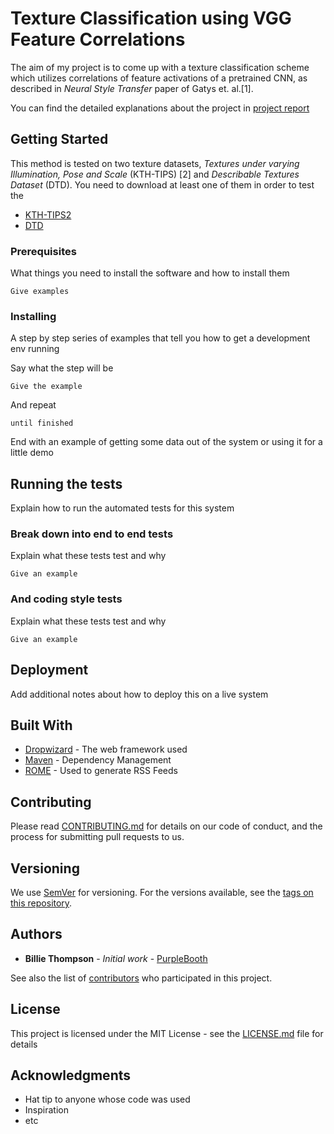 # Texture Classification using VGG Feature Correlations

The aim of my project is to come up with a texture classification scheme which utilizes correlations of feature activations of a pretrained CNN, as described in *Neural Style Transfer* paper of Gatys et. al.[1]. 

You can find the detailed explanations about the project in [project report](report.pdf)

## Getting Started

This method is tested on two texture datasets, *Textures under varying Illumination, Pose and Scale* (KTH-TIPS) [2]  and *Describable Textures Dataset* (DTD). You need to download at least one of them in order to test the

* [KTH-TIPS2](http://www.nada.kth.se/cvap/databases/kth-tips/download.html)
* [DTD](https://www.robots.ox.ac.uk/~vgg/data/dtd/)

### Prerequisites

What things you need to install the software and how to install them

```
Give examples
```

### Installing

A step by step series of examples that tell you how to get a development env running

Say what the step will be

```
Give the example
```

And repeat

```
until finished
```

End with an example of getting some data out of the system or using it for a little demo

## Running the tests

Explain how to run the automated tests for this system

### Break down into end to end tests

Explain what these tests test and why

```
Give an example
```

### And coding style tests

Explain what these tests test and why

```
Give an example
```

## Deployment

Add additional notes about how to deploy this on a live system

## Built With

* [Dropwizard](http://www.dropwizard.io/1.0.2/docs/) - The web framework used
* [Maven](https://maven.apache.org/) - Dependency Management
* [ROME](https://rometools.github.io/rome/) - Used to generate RSS Feeds

## Contributing

Please read [CONTRIBUTING.md](https://gist.github.com/PurpleBooth/b24679402957c63ec426) for details on our code of conduct, and the process for submitting pull requests to us.

## Versioning

We use [SemVer](http://semver.org/) for versioning. For the versions available, see the [tags on this repository](https://github.com/your/project/tags). 

## Authors

* **Billie Thompson** - *Initial work* - [PurpleBooth](https://github.com/PurpleBooth)

See also the list of [contributors](https://github.com/your/project/contributors) who participated in this project.

## License

This project is licensed under the MIT License - see the [LICENSE.md](LICENSE.md) file for details

## Acknowledgments

* Hat tip to anyone whose code was used
* Inspiration
* etc
